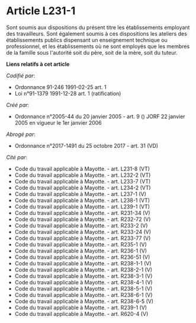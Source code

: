 # Article L231-1

Sont soumis aux dispositions du présent titre les établissements employant des travailleurs. Sont également soumis à ces
dispositions les ateliers des établissements publics dispensant un enseignement technique ou professionnel, et les
établissements où ne sont employés que les membres de la famille sous l'autorité soit du père, soit de la mère, soit du
tuteur.

**Liens relatifs à cet article**

_Codifié par_:

  - Ordonnance 91-246 1991-02-25 art. 1
  - Loi n°91-1379 1991-12-28 art. 1 (ratification)

_Créé par_:

  - Ordonnance n°2005-44 du 20 janvier 2005 - art. 9 () JORF 22 janvier 2005 en vigueur le 1er janvier 2006

_Abrogé par_:

  - Ordonnance n°2017-1491 du 25 octobre 2017 - art. 31 (VD)

_Cité par_:

  - Code du travail applicable à Mayotte. - art. L231-8 (VT)
  - Code du travail applicable à Mayotte. - art. L232-2 (VT)
  - Code du travail applicable à Mayotte. - art. L233-7 (VT)
  - Code du travail applicable à Mayotte. - art. L234-2 (VT)
  - Code du travail applicable à Mayotte. - art. L237-1 (V)
  - Code du travail applicable à Mayotte. - art. L238-1 (VT)
  - Code du travail applicable à Mayotte. - art. L239-1 (VT)
  - Code du travail applicable à Mayotte. - art. R231-34 (V)
  - Code du travail applicable à Mayotte. - art. R232-72 (V)
  - Code du travail applicable à Mayotte. - art. R233-2 (V)
  - Code du travail applicable à Mayotte. - art. R233-24 (V)
  - Code du travail applicable à Mayotte. - art. R233-77 (V)
  - Code du travail applicable à Mayotte. - art. R235-1 (V)
  - Code du travail applicable à Mayotte. - art. R236-1 (V)
  - Code du travail applicable à Mayotte. - art. R236-51 (V)
  - Code du travail applicable à Mayotte. - art. R238-1-1 (V)
  - Code du travail applicable à Mayotte. - art. R238-2-1 (V)
  - Code du travail applicable à Mayotte. - art. R238-3-1 (V)
  - Code du travail applicable à Mayotte. - art. R238-4-1 (V)
  - Code du travail applicable à Mayotte. - art. R238-5-1 (V)
  - Code du travail applicable à Mayotte. - art. R238-6-1 (V)
  - Code du travail applicable à Mayotte. - art. R238-6-5 (V)
  - Code du travail applicable à Mayotte. - art. R239-1 (V)
  - Code du travail applicable à Mayotte. - art. R620-4 (V)
